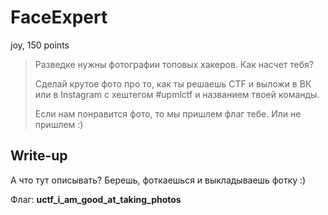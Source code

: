 # FaceExpert
joy, 150 points

> Разведке нужны фотографии топовых хакеров. Как насчет тебя?
> 
> Сделай крутое фото про то, как ты решаешь CTF и выложи в ВК или в Instagram с хештегом #upmlctf и названием твоей команды.
> 
> Если нам понравится фото, то мы пришлем флаг тебе. Или не пришлем :)

## Write-up

А что тут описывать? Берешь, фоткаешься и выкладываешь фотку :)

Флаг: **uctf_i_am_good_at_taking_photos**
